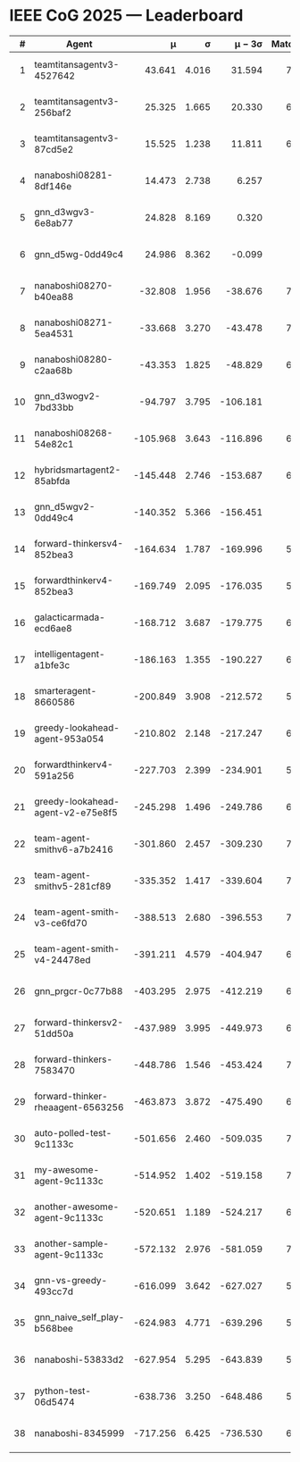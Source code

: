 # IEEE CoG 2025 — Leaderboard

| # | Agent | μ | σ | μ − 3σ | Matches | Updated |
|---:|---|---:|---:|---:|---:|---|
| 1 | teamtitansagentv3-4527642 | 43.641 | 4.016 | 31.594 | 7476 | 2025-08-30 12:16 |
| 2 | teamtitansagentv3-256baf2 | 25.325 | 1.665 | 20.330 | 6916 | 2025-08-30 12:16 |
| 3 | teamtitansagentv3-87cd5e2 | 15.525 | 1.238 | 11.811 | 6660 | 2025-08-30 12:16 |
| 4 | nanaboshi08281-8df146e | 14.473 | 2.738 | 6.257 | 276 | 2025-08-30 12:16 |
| 5 | gnn_d3wgv3-6e8ab77 | 24.828 | 8.169 | 0.320 | 138 | 2025-08-30 12:16 |
| 6 | gnn_d5wg-0dd49c4 | 24.986 | 8.362 | -0.099 | 120 | 2025-08-30 12:16 |
| 7 | nanaboshi08270-b40ea88 | -32.808 | 1.956 | -38.676 | 7160 | 2025-08-30 12:16 |
| 8 | nanaboshi08271-5ea4531 | -33.668 | 3.270 | -43.478 | 7138 | 2025-08-30 12:16 |
| 9 | nanaboshi08280-c2aa68b | -43.353 | 1.825 | -48.829 | 6518 | 2025-08-30 12:16 |
| 10 | gnn_d3wogv2-7bd33bb | -94.797 | 3.795 | -106.181 | 274 | 2025-08-30 12:16 |
| 11 | nanaboshi08268-54e82c1 | -105.968 | 3.643 | -116.896 | 6620 | 2025-08-30 12:16 |
| 12 | hybridsmartagent2-85abfda | -145.448 | 2.746 | -153.687 | 6028 | 2025-08-30 12:16 |
| 13 | gnn_d5wgv2-0dd49c4 | -140.352 | 5.366 | -156.451 | 226 | 2025-08-30 12:16 |
| 14 | forward-thinkersv4-852bea3 | -164.634 | 1.787 | -169.996 | 5665 | 2025-08-30 12:16 |
| 15 | forwardthinkerv4-852bea3 | -169.749 | 2.095 | -176.035 | 5912 | 2025-08-30 12:16 |
| 16 | galacticarmada-ecd6ae8 | -168.712 | 3.687 | -179.775 | 6600 | 2025-08-30 12:16 |
| 17 | intelligentagent-a1bfe3c | -186.163 | 1.355 | -190.227 | 6025 | 2025-08-30 12:16 |
| 18 | smarteragent-8660586 | -200.849 | 3.908 | -212.572 | 5604 | 2025-08-30 12:16 |
| 19 | greedy-lookahead-agent-953a054 | -210.802 | 2.148 | -217.247 | 6388 | 2025-08-30 12:16 |
| 20 | forwardthinkerv4-591a256 | -227.703 | 2.399 | -234.901 | 5870 | 2025-08-30 12:16 |
| 21 | greedy-lookahead-agent-v2-e75e8f5 | -245.298 | 1.496 | -249.786 | 6940 | 2025-08-30 12:16 |
| 22 | team-agent-smithv6-a7b2416 | -301.860 | 2.457 | -309.230 | 7280 | 2025-08-30 12:16 |
| 23 | team-agent-smithv5-281cf89 | -335.352 | 1.417 | -339.604 | 7440 | 2025-08-30 12:16 |
| 24 | team-agent-smith-v3-ce6fd70 | -388.513 | 2.680 | -396.553 | 7978 | 2025-08-30 12:16 |
| 25 | team-agent-smith-v4-24478ed | -391.211 | 4.579 | -404.947 | 6818 | 2025-08-30 12:16 |
| 26 | gnn_prgcr-0c77b88 | -403.295 | 2.975 | -412.219 | 6510 | 2025-08-30 12:16 |
| 27 | forward-thinkersv2-51dd50a | -437.989 | 3.995 | -449.973 | 6428 | 2025-08-30 12:16 |
| 28 | forward-thinkers-7583470 | -448.786 | 1.546 | -453.424 | 7120 | 2025-08-30 12:16 |
| 29 | forward-thinker-rheaagent-6563256 | -463.873 | 3.872 | -475.490 | 6128 | 2025-08-30 12:16 |
| 30 | auto-polled-test-9c1133c | -501.656 | 2.460 | -509.035 | 7040 | 2025-08-30 12:16 |
| 31 | my-awesome-agent-9c1133c | -514.952 | 1.402 | -519.158 | 7040 | 2025-08-30 12:16 |
| 32 | another-awesome-agent-9c1133c | -520.651 | 1.189 | -524.217 | 6720 | 2025-08-30 12:16 |
| 33 | another-sample-agent-9c1133c | -572.132 | 2.976 | -581.059 | 7240 | 2025-08-30 12:16 |
| 34 | gnn-vs-greedy-493cc7d | -616.099 | 3.642 | -627.027 | 5700 | 2025-08-30 12:16 |
| 35 | gnn_naive_self_play-b568bee | -624.983 | 4.771 | -639.296 | 5880 | 2025-08-30 12:16 |
| 36 | nanaboshi-53833d2 | -627.954 | 5.295 | -643.839 | 5160 | 2025-08-30 12:16 |
| 37 | python-test-06d5474 | -638.736 | 3.250 | -648.486 | 5900 | 2025-08-30 12:16 |
| 38 | nanaboshi-8345999 | -717.256 | 6.425 | -736.530 | 6190 | 2025-08-30 12:16 |
